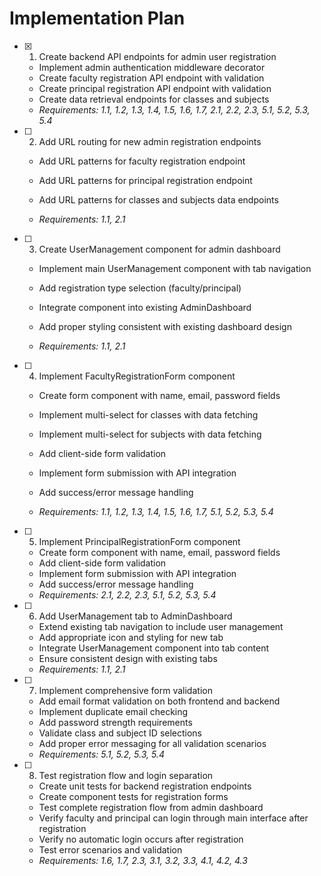 # Implementation Plan

- [x] 1. Create backend API endpoints for admin user registration


  - Implement admin authentication middleware decorator
  - Create faculty registration API endpoint with validation
  - Create principal registration API endpoint with validation
  - Create data retrieval endpoints for classes and subjects
  - _Requirements: 1.1, 1.2, 1.3, 1.4, 1.5, 1.6, 1.7, 2.1, 2.2, 2.3, 5.1, 5.2, 5.3, 5.4_



- [ ] 2. Add URL routing for new admin registration endpoints
  - Add URL patterns for faculty registration endpoint
  - Add URL patterns for principal registration endpoint  


  - Add URL patterns for classes and subjects data endpoints
  - _Requirements: 1.1, 2.1_

- [ ] 3. Create UserManagement component for admin dashboard
  - Implement main UserManagement component with tab navigation


  - Add registration type selection (faculty/principal)
  - Integrate component into existing AdminDashboard
  - Add proper styling consistent with existing dashboard design
  - _Requirements: 1.1, 2.1_

- [ ] 4. Implement FacultyRegistrationForm component
  - Create form component with name, email, password fields


  - Implement multi-select for classes with data fetching
  - Implement multi-select for subjects with data fetching
  - Add client-side form validation
  - Implement form submission with API integration
  - Add success/error message handling



  - _Requirements: 1.1, 1.2, 1.3, 1.4, 1.5, 1.6, 1.7, 5.1, 5.2, 5.3, 5.4_

- [ ] 5. Implement PrincipalRegistrationForm component
  - Create form component with name, email, password fields
  - Add client-side form validation
  - Implement form submission with API integration
  - Add success/error message handling
  - _Requirements: 2.1, 2.2, 2.3, 5.1, 5.2, 5.3, 5.4_

- [ ] 6. Add UserManagement tab to AdminDashboard
  - Extend existing tab navigation to include user management
  - Add appropriate icon and styling for new tab
  - Integrate UserManagement component into tab content
  - Ensure consistent design with existing tabs
  - _Requirements: 1.1, 2.1_

- [ ] 7. Implement comprehensive form validation
  - Add email format validation on both frontend and backend
  - Implement duplicate email checking
  - Add password strength requirements
  - Validate class and subject ID selections
  - Add proper error messaging for all validation scenarios
  - _Requirements: 5.1, 5.2, 5.3, 5.4_

- [ ] 8. Test registration flow and login separation
  - Create unit tests for backend registration endpoints
  - Create component tests for registration forms
  - Test complete registration flow from admin dashboard
  - Verify faculty and principal can login through main interface after registration
  - Verify no automatic login occurs after registration
  - Test error scenarios and validation
  - _Requirements: 1.6, 1.7, 2.3, 3.1, 3.2, 3.3, 4.1, 4.2, 4.3_